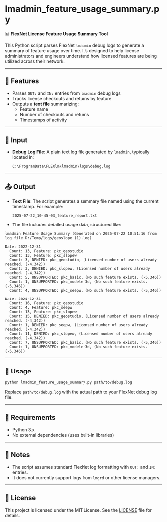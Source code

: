 # lmadmin_feature_usage_summary.py

📊 **FlexNet License Feature Usage Summary Tool**

This Python script parses FlexNet `lmadmin` debug logs to generate a summary of feature usage over time. It’s designed to help license administrators and engineers understand how licensed features are being utilized across their network.

---

## 🔧 Features

- Parses `OUT:` and `IN:` entries from `lmadmin` debug logs
- Tracks license checkouts and returns by feature
- Outputs a **text file** summarizing:
  - Feature name
  - Number of checkouts and returns
  - Timestamps of activity

---

## 📁 Input

- **Debug Log File**: A plain text log file generated by `lmadmin`, typically located in:
  ```
  C:\ProgramData\FLEXlm\lmadmin\logs\debug.log
  ```

---

## 📤 Output

- **Text File**: The script generates a summary file named using the current timestamp. For example:
  ```
  2025-07-22_10-45-03_feature_report.txt
  ```
- The file includes detailed usage data, structured like:
```
lmadmin Feature Usage Summary (Generated on 2025-07-22 10:51:16 from log file D:/Temp/logs/geoslope (1).log)

Date: 2022-12-31
  Count: 13, Feature: pkc_geostudio
  Count: 13, Feature: pkc_slopew
  Count: 3, DENIED: pkc_geostudio, (Licensed number of users already reached. (-4,342))
  Count: 3, DENIED: pkc_slopew, (Licensed number of users already reached. (-4,342))
  Count: 5, UNSUPPORTED: pkc_basic, (No such feature exists. (-5,346))
  Count: 1, UNSUPPORTED: pkc_modeler3d, (No such feature exists. (-5,346))
  Count: 4, UNSUPPORTED: pkc_seepw, (No such feature exists. (-5,346))

Date: 2024-12-31
  Count: 16, Feature: pkc_geostudio
  Count: 4, Feature: pkc_seepw
  Count: 13, Feature: pkc_slopew
  Count: 15, DENIED: pkc_geostudio, (Licensed number of users already reached. (-4,342))
  Count: 1, DENIED: pkc_seepw, (Licensed number of users already reached. (-4,342))
  Count: 11, DENIED: pkc_slopew, (Licensed number of users already reached. (-4,342))
  Count: 7, UNSUPPORTED: pkc_basic, (No such feature exists. (-5,346))
  Count: 1, UNSUPPORTED: pkc_modeler3d, (No such feature exists. (-5,346))
```
---

## 🚀 Usage

```bash
python lmadmin_feature_usage_summary.py path/to/debug.log
```

Replace `path/to/debug.log` with the actual path to your FlexNet debug log file.

---

## 🐍 Requirements

- Python 3.x
- No external dependencies (uses built-in libraries)

---

## 📌 Notes

- The script assumes standard FlexNet log formatting with `OUT:` and `IN:` entries.
- It does not currently support logs from `lmgrd` or other license managers.

---

## 📜 License

This project is licensed under the MIT License. See the [LICENSE](https://github.com/j-mathes/lmadmin-debug-log-reader/blob/main/LICENSE) file for details.
